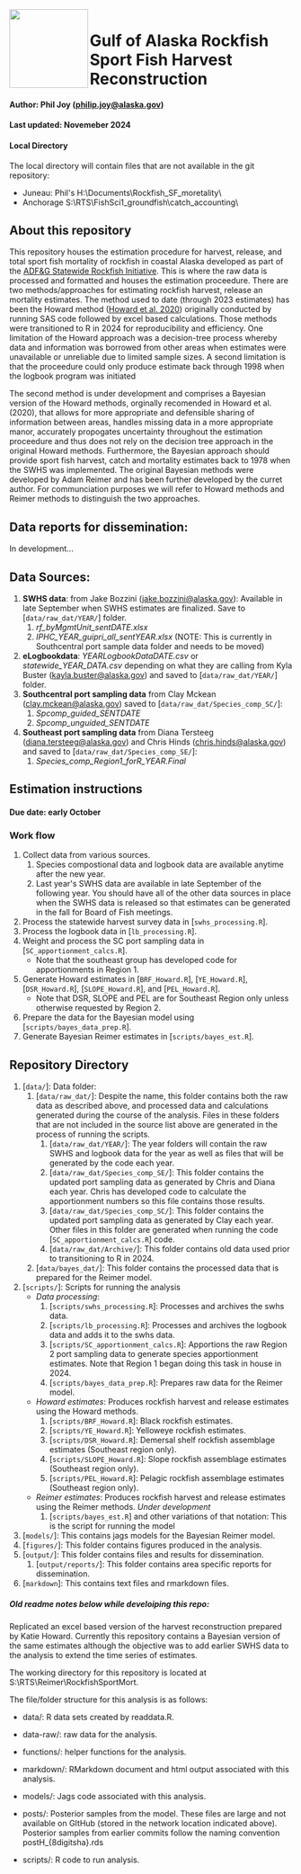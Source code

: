 <img align="left" src="https://github.com/commfish/cr_brf/blob/main/figures/SRIlogo.jfif" width="140">

# Gulf of Alaska Rockfish Sport Fish Harvest Reconstruction

#### Author: Phil Joy (philip.joy@alaska.gov)

#### Last updated: Novemeber 2024

#### Local Directory
The local directory will contain files that are not available in the git repository:
* Juneau: Phil's H:\Documents\Rockfish_SF_moretality\
* Anchorage S:\RTS\FishSci1_groundfish\catch_accounting\

## About this repository

This repository houses the estimation procedure for harvest, release, and total sport fish mortality of rockfish in coastal Alaska developed as part of the [ADF&G Statewide Rockfish Initiative](https://stateofalaska.sharepoint.com/teams/DFGSPFStatewideRockfishInitiativeTeam). This is where the raw data is processed and formatted and houses the estimation proceedure. There are two methods/approaches for estimating rockfish harvest, release an mortality estimates. The method used to date (through 2023 estimates) has been the Howard method ([Howard et al. 2020](https://www.adfg.alaska.gov/FedAidPDFs/FDS20-25.pdf)) originally conducted by running SAS code followed by excel based calculations. Those methods were transitioned to R in 2024 for reproducibility and efficiency. One limitation of the Howard approach was a decision-tree process whereby data and information was borrowed from other areas when estimates were unavailable or unreliable due to limited sample sizes. A second limitation is that the proceedure could only produce estimate back through 1998 when the logbook program was initiated

The second method is under development and comprises a Bayesian version of the Howard methods, orginally recomended in Howard et al. (2020), that allows for more appropriate and defensible sharing of information between areas, handles missing data in a more appropriate manor, accurately propogates uncertainty throughout the estimation proceedure and thus does not rely on the decision tree approach in the original Howard methods. Furthermore, the Bayesian approach should provide sport fish harvest, catch and mortality estimates back to 1978 when the SWHS was implemented. The original Bayesian methods were developed by Adam Reimer and has been further developed by the curret author. For communciation purposes we will refer to Howard methods and Reimer methods to distinguish the two approaches. 

## Data reports for dissemination:

In development...

## Data Sources:

1. **SWHS data**: from Jake Bozzini (jake.bozzini@alaska.gov): Available in late September when SWHS estimates are finalized. Save to [`data/raw_dat/YEAR/`] folder.
   1. *rf_byMgmtUnit_sentDATE.xlsx*
   2. *IPHC_YEAR_guipri_all_sentYEAR.xlsx* (NOTE: This is currently in Southcentral port sample data folder and needs to be moved) 
3. **eLogbookdata**: *YEARLogbookDataDATE.csv* or *statewide_YEAR_DATA.csv* depending on what they are calling from Kyla Buster (kayla.buster@alaska.gov) and saved to [`data/raw_dat/YEAR/`] folder. 
4. **Southcentral port sampling data** from Clay Mckean (clay.mckean@alaska.gov) saved to [`data/raw_dat/Species_comp_SC/`]:
   1. *Spcomp_guided_SENTDATE*
   2. *Spcomp_unguided_SENTDATE*
6. **Southeast port sampling data** from Diana Tersteeg (diana.tersteeg@alaska.gov) and Chris Hinds (chris.hinds@alaska.gov) and saved to [`data/raw_dat/Species_comp_SE/`]:
   1. *Species_comp_Region1_forR_YEAR.Final*

## Estimation instructions

#### Due date: early October

### Work flow

1. Collect data from various sources.
   1. Species compostional data and logbook data are available anytime after the new year.
   2. Last year's SWHS data are available in late September of the following year. You should have all of the other data sources in place when the SWHS data is released so that estimates can be generated in the fall for Board of Fish meetings. 
3. Process the statewide harvest survey data in [`swhs_processing.R`].
4. Process the logbook data in [`lb_processing.R`].
5. Weight and process the SC port sampling data in [`SC_apportionment_calcs.R`].
   * Note that the southeast group has developed code for apportionments in Region 1.
6. Generate Howard estimates in [`BRF_Howard.R`], [`YE_Howard.R`], [`DSR_Howard.R`], [`SLOPE_Howard.R`], and [`PEL_Howard.R`].
   * Note that DSR, SLOPE and PEL are for Southeast Region only unless otherwise requested by Region 2. 
7. Prepare the data for the Bayesian model using [`scripts/bayes_data_prep.R`]. 
8. Generate Bayesian Reimer estimates in [`scripts/bayes_est.R`].

## Repository Directory

1. [`data/`]: Data folder:
   1. [`data/raw_dat/`]: Despite the name, this folder contains both the raw data as described above, and processed data and calculations generated during the course of the analysis. Files in these folders that are not included in the source list above are generated in the process of running the scripts. 
      1. [`data/raw_dat/YEAR/`]: The year folders will contain the raw SWHS and logbook data for the year as well as files that will be generated by the code each year. 
      2. [`data/raw_dat/Species_comp_SE/`]: This folder contains the updated port sampling data as generated by Chris and Diana each year. Chris has developed code to calculate the apportionment numbers so this file contains those results. 
      3. [`data/raw_dat/Species_comp_SC/`]: This folder contains the updated port sampling data as generated by Clay each year. Other files in this folder are generated when running the code [`SC_apportionment_calcs.R`] code.
      4. [`data/raw_dat/Archive/`]: This folder contains old data used prior to transitioning to R in 2024.
   2. [`data/bayes_dat/`]: This folder contains the processed data that is prepared for the Reimer model.
2. [`scripts/`]: Scripts for running the analysis
   * *Data processing*:
     1. [`scripts/swhs_processing.R`]: Processes and archives the swhs data.
     2. [`scripts/lb_processing.R`]: Processes and archives the logbook data and adds it to the swhs data.
     3. [`scripts/SC_apportionment_calcs.R`]: Apportions the raw Region 2 port sampling data to generate species apportionment estimates. Note that Region 1 began doing this task in house in 2024.
     4. [`scripts/bayes_data_prep.R`]: Prepares raw data for the Reimer model. 
   * *Howard estimates*: Produces rockfish harvest and release estimates using the Howard methods. 
     1. [`scripts/BRF_Howard.R`]: Black rockfish estimates.
     2. [`scripts/YE_Howard.R`]: Yelloweye rockfish estimates.
     3. [`scripts/DSR_Howard.R`]: Demersal shelf rockfish assemblage estimates (Southeast region only).
     4. [`scripts/SLOPE_Howard.R`]: Slope rockfish assemblage estimates (Southeast region only).
     5. [`scripts/PEL_Howard.R`]: Pelagic rockfish assemblage estimates (Southeast region only).
   * *Reimer estimates*: Produces rockfish harvest and release estimates using the Reimer methods. *Under development*
     1. [`scripts/bayes_est.R`] and other variations of that notation: This is the script for running the model
4. [`models/`]: This contains jags models for the Bayesian Reimer model.
5. [`figures/`]: This folder contains figures produced in the analysis.
6. [`output/`]: This folder contains files and results for dissemination.
   1. [`output/reports/`]: This folder contains area specific reports for dissemination.
7. [`markdown`]: This contains text files and rmarkdown files.



##### Old readme notes below while develoiping this repo:

Replicated an excel based version of the harvest reconstruction prepared by Katie Howard. Currently this repository contains a Bayesian version of the same estimates although the objective was to add earlier SWHS data to the analysis to extend the time series of estimates.

The working directory for this repository is located at S:\\RTS\\Reimer\\RockfishSportMort.

The file/folder structure for this analysis is as follows:

-   data/: R data sets created by readdata.R.

-   data-raw/: raw data for the analysis.

-   functions/: helper functions for the analysis.

-   markdown/: RMarkdown document  and html output associated with this analysis. 

-   models/: Jags code associated with this analysis.

-   posts/: Posterior samples from the model. These files are large and not available on GItHub (stored in the network location indicated above). Posterior samples from earlier commits follow the naming convention postH_{8digitsha}.rds

-   scripts/: R code to run analysis.
